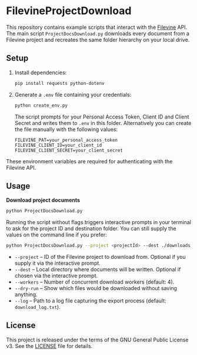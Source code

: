 # FilevineProjectDownload

This repository contains example scripts that interact with the [Filevine](https://www.filevine.com/) API. The main script `ProjectDocsDownload.py` downloads every document from a Filevine project and recreates the same folder hierarchy on your local drive.

## Setup

1. Install dependencies:
   ```bash
   pip install requests python-dotenv
   ```
2. Generate a `.env` file containing your credentials:
   ```bash
   python create_env.py
   ```
   The script prompts for your Personal Access Token, Client ID and Client Secret
   and writes them to `.env` in this folder. Alternatively you can create the file
   manually with the following values:
   ```
   FILEVINE_PAT=your_personal_access_token
   FILEVINE_CLIENT_ID=your_client_id
   FILEVINE_CLIENT_SECRET=your_client_secret
   ```

These environment variables are required for authenticating with the Filevine API.

## Usage

**Download project documents**
```bash
python ProjectDocsDownload.py
```
Running the script without flags triggers interactive prompts in your terminal
to ask for the project ID and destination folder. You can still supply the
values on the command line if you prefer:
```bash
python ProjectDocsDownload.py --project <projectId> --dest ./downloads --workers 4
```
- `--project`  – ID of the Filevine project to download from. Optional if you
  supply it via the interactive prompt.
- `--dest`     – Local directory where documents will be written. Optional if
  chosen via the interactive prompt.
- `--workers`  – Number of concurrent download workers (default: 4).
- `--dry-run`  – Show which files would be downloaded without saving anything.
- `--log`      – Path to a log file capturing the export process (default: `download_log.txt`).


## License

This project is released under the terms of the GNU General Public License v3. See the [LICENSE](LICENSE) file for details.
